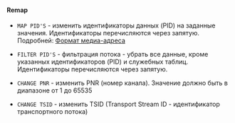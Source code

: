 #### Remap

- `MAP PID'S` - изменить идентификаторы данных (PID) на заданные значения. Идентификаторы перечисляются через запятую. Подробней: [Формат медиа-адреса](https://cesbo.com/ru/astra/address-format/#general)

- `FILTER PID'S` - фильтрация потока - убрать все данные, кроме указанных идентификаторов (PID) и служебных таблиц. Идентификаторы перечисляются через запятую.

- `CHANGE PNR` - изменить PNR (номер канала). Значение должно быть в диапазоне от 1 до 65535

- `CHANGE TSID` - изменить TSID (Transport Stream ID - идентификатор транспортного потока)
